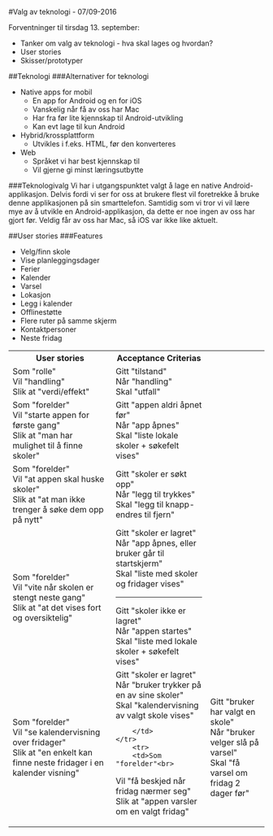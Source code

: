#Valg av teknologi - 07/09-2016

Forventninger til tirsdag 13. september:
* Tanker om valg av teknologi - hva skal lages og hvordan?
* User stories 
* Skisser/prototyper


##Teknologi
###Alternativer for teknologi
* Native apps for mobil 
    * En app for Android og en for iOS
    * Vanskelig når få av oss har Mac
    * Har fra før lite kjennskap til Android-utvikling
    * Kan evt lage til kun Android
* Hybrid/krossplattform
    * Utvikles i f.eks. HTML, før den konverteres
* Web
    * Språket vi har best kjennskap til
    * Vil gjerne gi minst læringsutbytte

###Teknologivalg
Vi har i utgangspunktet valgt å lage en native Android-applikasjon. Delvis fordi vi ser for oss at brukere flest vil foretrekke å bruke denne applikasjonen på sin smarttelefon. Samtidig som vi tror vi vil lære mye av å utvikle en Android-applikasjon, da dette er noe ingen av oss har gjort før. Veldig får av oss har Mac, så iOS var ikke like aktuelt.


##User stories
###Features
* Velg/finn skole
* Vise planleggingsdager
* Ferier
* Kalender
* Varsel
* Lokasjon
* Legg i kalender
* Offlinestøtte
* Flere ruter på samme skjerm
* Kontaktpersoner
* Neste fridag

<table>
    <tr>
        <th>User stories</th><th>Acceptance Criterias</th>
    </tr>
    <tr>
        <td>Som "rolle"<br>
            Vil "handling"<br>
            Slik at "verdi/effekt"</td>
        <td>Gitt "tilstand"<br>
            Når "handling"<br>
            Skal "utfall"<br>
        </td>
    </tr>
    <tr>
        <td>Som "forelder"<br>
Vil "starte appen for første gang"<br>
Slik at "man har mulighet til å finne skoler"
        </td>
        <td>Gitt "appen aldri åpnet før"<br>
Når "app åpnes"<br>
Skal "liste lokale skoler + søkefelt vises"
        </td>
    </tr>
    <tr>
        <td>Som "forelder"<br>
Vil "at appen skal huske skoler"<br>
Slik at "at man ikke trenger å søke dem opp på nytt"
        </td>
        <td>Gitt "skoler er søkt opp"<br>
            Når "legg til trykkes"<br>
            Skal "legg til knapp-endres til fjern"
        </td>
    </tr>
    <tr>
        <td>Som "forelder"<br>
Vil "vite når skolen er stengt neste gang"<br>
Slik at "at det vises fort og oversiktelig"
        </td>
        <td>Gitt "skoler er lagret"<br>
            Når "app åpnes, eller bruker går til startskjerm"<br>
            Skal "liste med skoler og fridager vises"
            <hr>
Gitt "skoler ikke er lagret"<br>
        Når "appen startes"<br>
Skal "liste med lokale skoler + søkefelt vises"
        </td>
    </tr>
    <tr>
        <td>Som "forelder"<br>
Vil "se kalendervisning over fridager"<br>
Slik at "en enkelt kan finne neste fridager i en kalender visning"
        </td>
        <td>Gitt "skoler er lagret"<br>
        Når "bruker trykker på en av sine skoler"<br>
Skal "kalendervisning av valgt skole vises"

        </td>
    </tr>
        <tr>
        <td>Som "forelder"<br>
Vil "få beskjed når fridag nærmer seg"<br>
Slik at "appen varsler om en valgt fridag"
        </td>
        <td>Gitt "bruker har valgt en skole"<br>
        Når "bruker velger slå på varsel"<br>
Skal "få varsel om fridag 2 dager før"
        </td>
    </tr>
</table>


